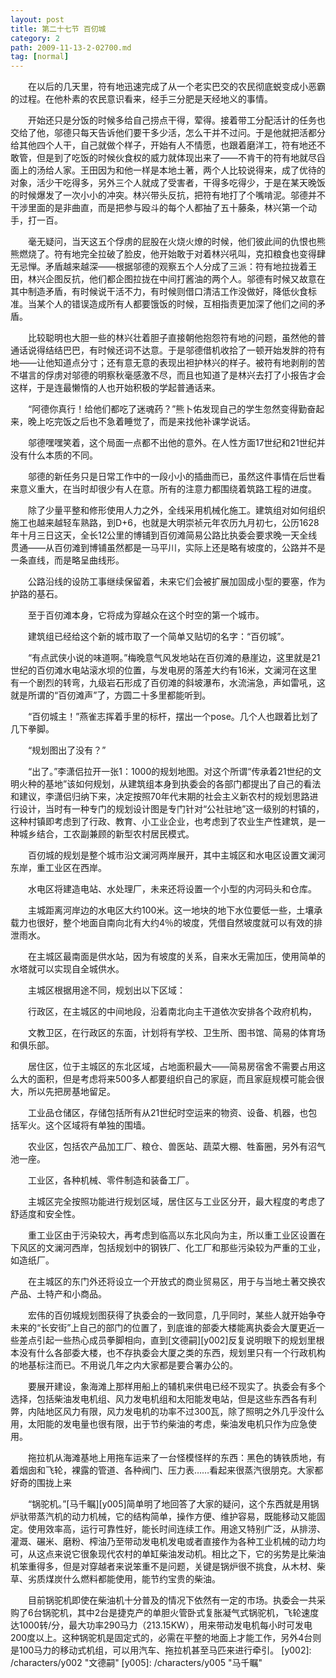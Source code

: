```yaml
---
layout: post
title: 第二十七节 百仞城
category: 2
path: 2009-11-13-2-02700.md
tag: [normal]
---
```


　　在以后的几天里，符有地迅速完成了从一个老实巴交的农民彻底蜕变成小恶霸的过程。在他朴素的农民意识看来，经手三分肥是天经地义的事情。

　　开始还只是分饭的时候多给自己捞点干得，荤得。接着带工分配活计的任务也交给了他，邬德只每天告诉他们要干多少活，怎么干并不过问。于是他就把活都分给其他四个人干，自己就做个样子，开始有人不情愿，也跟着磨洋工，符有地还不敢管，但是到了吃饭的时候伙食权的威力就体现出来了——不肯干的符有地就尽舀面上的汤给人家。王田因为和他一样是本地土著，两个人比较说得来，成了优待的对象，活少干吃得多，另外三个人就成了受害者，干得多吃得少，于是在某天晚饭的时候爆发了一次小小的冲突。林兴带头反抗，把符有地打了个嘴啃泥。邬德并不干涉里面的是非曲直，而是把参与殴斗的每个人都抽了五十藤条，林兴第一个动手，打一百。

　　毫无疑问，当天这五个俘虏的屁股在火烧火燎的时候，他们彼此间的仇恨也熊熊燃烧了。符有地完全拉破了脸皮，他开始敢于对着林兴吼叫，克扣粮食也变得肆无忌惮。矛盾越来越深——根据邬德的观察五个人分成了三派：符有地拉拢着王田，林兴企图反抗，他们都企图拉拢在中间打酱油的两个人。邬德有时候又故意在其中制造矛盾，有时候说干活不力，有时候则借口清洁工作没做好，降低伙食标准。当某个人的错误造成所有人都要饿饭的时候，互相指责更加深了他们之间的矛盾。

　　比较聪明也大胆一些的林兴壮着胆子直接朝他抱怨符有地的问题，虽然他的普通话说得结结巴巴，有时候还词不达意。于是邬德借机收拾了一顿开始发胖的符有地——让他知道点分寸；还有意无意的表现出袒护林兴的样子。被符有地剥削的苦不堪言的俘虏对邬德的明察秋毫感激不尽，而且也知道了是林兴去打了小报告才会这样，于是连最懒惰的人也开始积极的学起普通话来。

　　“阿德你真行！给他们都吃了迷魂药？”熊卜佑发现自己的学生忽然变得勤奋起来，晚上吃完饭之后也不急着睡觉了，而是来找他补课学说话。

　　邬德嘿嘿笑着，这个局面一点都不出他的意外。在人性方面17世纪和21世纪并没有什么本质的不同。

　　邬德的新任务只是日常工作中的一段小小的插曲而已，虽然这件事情在后世看来意义重大，在当时却很少有人在意。所有的注意力都围绕着筑路工程的进度。

　　除了少量平整和修形使用人力之外，全线采用机械化施工。建筑组对如何组织施工也越来越轻车熟路，到D+6，也就是大明崇祯元年农历九月初七，公历1628年十月三日这天，全长12公里的博铺到百仞滩简易公路比执委会要求晚一天全线贯通——从百仞滩到博铺虽然都是一马平川，实际上还是略有坡度的，公路并不是一条直线，而是略呈曲线形。

　　公路沿线的设防工事继续保留着，未来它们会被扩展加固成小型的要塞，作为护路的基石。

　　至于百仞滩本身，它将成为穿越众在这个时空的第一个城市。

　　建筑组已经给这个新的城市取了一个简单又贴切的名字：“百仞城”。

　　“有点武侠小说的味道啊。”梅晚意气风发地站在百仞滩的悬崖边，这里就是21世纪的百仞滩水电站滚水坝的位置，与发电房的落差大约有16米，文澜河在这里有一个剧烈的转弯，九级岩石形成了百仞滩的斜坡瀑布，水流湍急，声如雷吼，这就是所谓的“百仞滩声”了，方圆二十多里都能听到。

　　“百仞城主！”燕雀志挥着手里的标杆，摆出一个pose。几个人也跟着比划了几下拳脚。

　　“规划图出了没有？”

　　“出了。”李潇侣拉开一张1：1000的规划地图。对这个所谓“传承着21世纪的文明火种的基地”该如何规划，从建筑组本身到执委会的各部门都提出了自己的看法和建议，李潇侣归纳下来，决定按照70年代末期的社会主义新农村的规划思路进行设计，当时有一种专门的规划设计图是专门针对“公社驻地”这一级别的村镇的，这种村镇即考虑到了行政、教育、小工业企业，也考虑到了农业生产性建筑，是一种城乡结合，工农副兼顾的新型农村居民模式。

　　百仞城的规划是整个城市沿文澜河两岸展开，其中主城区和水电区设置文澜河东岸，重工业区在西岸。

　　水电区将建造电站、水处理厂，未来还将设置一个小型的内河码头和仓库。

　　主城距离河岸边的水电区大约100米。这一地块的地下水位要低一些，土壤承载力也很好，整个地面自南向北有大约4％的坡度，凭借自然坡度就可以有效的排泄雨水。

　　在主城区最南面是供水站，因为有坡度的关系，自来水无需加压，使用简单的水塔就可以实现自全城供水。

　　主城区根据用途不同，规划出以下区域：

　　行政区，在主城区的中间地段，沿着南北向主干道依次安排各个政府机构，

　　文教卫区，在行政区的东面，计划将有学校、卫生所、图书馆、简易的体育场和俱乐部。

　　居住区，位于主城区的东北区域，占地面积最大——简易房宿舍不需要占用这么大的面积，但是考虑将来500多人都要组织自己的家庭，而且家庭规模可能会很大，所以先把房基地留足。

　　工业品仓储区，存储包括所有从21世纪时空运来的物资、设备、机器，也包括军火。这个区域将有单独的围墙。

　　农业区，包括农产品加工厂、粮仓、兽医站、蔬菜大棚、牲畜圈，另外有沼气池一座。

　　工业区，各种机械、零件制造和装备工厂。

　　主城区完全按照功能进行规划区域，居住区与工业区分开，最大程度的考虑了舒适度和安全性。

　　重工业区由于污染较大，再考虑到临高以东北风向为主，所以重工业区设置在下风区的文澜河西岸，包括规划中的钢铁厂、化工厂和那些污染较为严重的工业，如造纸厂。

　　在主城区的东门外还将设立一个开放式的商业贸易区，用于与当地土著交换农产品、土特产和小商品。

　　宏伟的百仞城规划图获得了执委会的一致同意，几乎同时，某些人就开始争夺未来的“长安街”上自己的部门的位置了，到底谁的部委大楼能离执委会大厦更近一些差点引起一些热心成员拳脚相向，直到[文德嗣][y002]反复说明眼下的规划里根本没有什么各部委大楼，也不存执委会大厦之类的东西，规划里只有一个行政机构的地基标注而已。不用说几年之内大家都是要合署办公的。

　　要展开建设，象海滩上那样用船上的辅机来供电已经不现实了。执委会有多个选择，包括柴油发电机组、风力发电机组和太阳能发电站，但是这些东西各有利弊，内陆地区风力有限，风力发电机的功率不过300瓦，除了照明之外几乎没什么用，太阳能的发电量也很有限，出于节约柴油的考虑，柴油发电机只作为应急使用。

　　拖拉机从海滩基地上用拖车运来了一台怪模怪样的东西：黑色的铸铁质地，有着烟囱和飞轮，裸露的管道、各种阀门、压力表……看起来很蒸汽很朋克。大家都好奇的围拢上来

　　“锅驼机。”[马千瞩][y005]简单明了地回答了大家的疑问，这个东西就是用锅炉驮带蒸汽机的动力机械，它的结构简单，操作方便、维护容易，既能移动又能固定。使用效率高，运行可靠性好，能长时间连续工作。用途又特别广泛，从排涝、灌溉、碾米、磨粉、榨油乃至带动发电机发电或者直接作为各种工业机械的动力均可，从这点来说它很象现代农村的单缸柴油发动机。相比之下，它的劣势是比柴油机笨重得多，但是对穿越者来说笨重不是问题，关键是锅炉很不挑食，从木材、柴草、劣质煤炭什么燃料都能使用，能节约宝贵的柴油。

　　目前锅驼机即使在柴油机十分普及的情况下依然有一定的市场。执委会一共采购了6台锅驼机，其中2台是捷克产的单胆火管卧式复胀凝气式锅驼机，飞轮速度达1000转/分，最大功率290马力（213.15KW），用来带动发电机每小时可发电200度以上。这种锅驼机是固定式的，必需在平整的地面上才能工作，另外4台则是100马力的移动式机组，可以用汽车、拖拉机甚至马匹来进行牵引。
[y002]: /characters/y002 "文德嗣"
[y005]: /characters/y005 "马千瞩"
